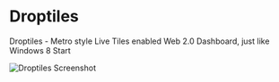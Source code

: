 Droptiles
=========

Droptiles - Metro style Live Tiles enabled Web 2.0 Dashboard, just like Windows 8 Start

![Droptiles Screenshot](http://oazabir.github.com/Droptiles/images/Screenshot600.png)